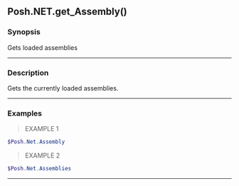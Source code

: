 Posh.NET.get_Assembly()
-----------------------




### Synopsis
Gets loaded assemblies



---


### Description

Gets the currently loaded assemblies.



---


### Examples
> EXAMPLE 1

```PowerShell
$Posh.Net.Assembly
```
> EXAMPLE 2

```PowerShell
$Posh.Net.Assemblies
```


---

